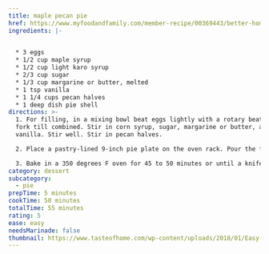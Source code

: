 ```yaml
---
title: maple pecan pie
href: https://www.myfoodandfamily.com/member-recipe/00369443/better-homes-pecan-pie
ingredients: |-
   

  * 3 eggs
  * 1/2 cup maple syrup
  * 1﻿/2 cup light karo syrup
  * 2/3 cup sugar
  * 1/3 cup margarine or butter, melted
  * 1 tsp vanilla
  * 1 1/4 cups pecan halves
  * 1 deep dish pie shell
directions: >-
  1. For filling, in a mixing bowl beat eggs lightly with a rotary beater or a
  fork till combined. Stir in corn syrup, sugar, margarine or butter, and
  vanilla. Stir well. Stir in pecan halves.

  2. Place a pastry-lined 9-inch pie plate on the oven rack. Pour the filling into the pastry-lined pie plate.

  3. Bake in a 350 degrees F oven for 45 to 50 minutes or until a knife inserted near the center comes out clean.
category: dessert
subcategory:
  - pie
prepTime: 5 minutes
cookTime: 50 minutes
totalTime: 55 minutes
rating: 5
ease: easy
needsMarinade: false
thumbnail: https://www.tasteofhome.com/wp-content/uploads/2018/01/Easy-Bourbon-Pecan-Pie_EXPS_THN17_205281_D06_15_3b-3.jpg
---
```

